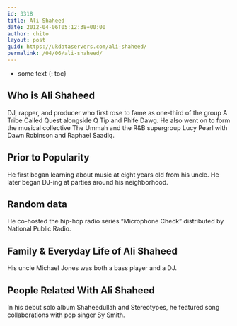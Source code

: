 ```yaml
---
id: 3318
title: Ali Shaheed
date: 2012-04-06T05:12:38+00:00
author: chito
layout: post
guid: https://ukdataservers.com/ali-shaheed/
permalink: /04/06/ali-shaheed/
---
```


* some text
{: toc}
          
          
## Who is  Ali Shaheed
                  
                  
                  
DJ, rapper, and producer who first rose to fame as one-third of the group A Tribe Called Quest alongside Q Tip and Phife Dawg. He also went on to form the musical collective The Ummah and the R&B supergroup Lucy Pearl with Dawn Robinson and Raphael Saadiq.
                  
                
                
                
## Prior to Popularity 
                  
                  
                  
He first began learning about music at eight years old from his uncle. He later began DJ-ing at parties around his neighborhood.
                  
                
                
                
## Random data 
                  
                  
                  
He co-hosted the hip-hop radio series &#8220;Microphone Check&#8221; distributed by National Public Radio.
                  
                
                
                
## Family & Everyday Life of Ali Shaheed
                  
                  
                  
His uncle Michael Jones was both a bass player and a DJ.
                  
                
                
                
## People Related With  Ali Shaheed
                  
                  
                  
In his debut solo album Shaheedullah and Stereotypes, he featured song collaborations with pop singer Sy Smith.
                  
                
              
            
          
          
          
    
    
  
